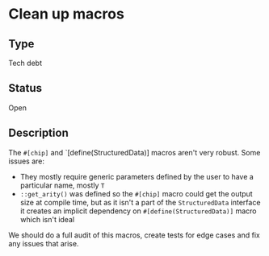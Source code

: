 # Clean up macros

## Type

Tech debt

## Status

Open

## Description

The `#[chip]` and `[define(StructuredData)] macros aren't very robust. Some
issues are:

* They mostly require generic parameters defined by the user to have a
  particular name, mostly `T`
* `::get_arity()` was defined so the `#[chip]` macro could get the output size
  at compile time, but as it isn't a part of the `StructuredData` interface it
  creates an implicit dependency on `#[define(StructuredData)]` macro which
  isn't ideal

We should do a full audit of this macros, create tests for edge cases and fix
any issues that arise.
